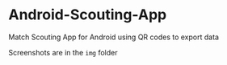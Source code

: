 # Android-Scouting-App

Match Scouting App for Android using QR codes to export data

Screenshots are in the `img` folder